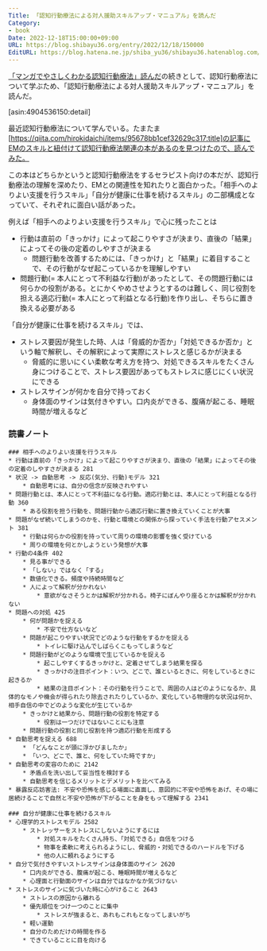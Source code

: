 ```yaml
---
Title: 「認知行動療法による対人援助スキルアップ・マニュアル」を読んだ
Category:
- book
Date: 2022-12-18T15:00:00+09:00
URL: https://blog.shibayu36.org/entry/2022/12/18/150000
EditURL: https://blog.hatena.ne.jp/shiba_yu36/shibayu36.hatenablog.com/atom/entry/4207112889946124063
---
```


[「マンガでやさしくわかる認知行動療法」読んだ](https://blog.shibayu36.org/entry/2022/12/04/144723)の続きとして、認知行動療法について学ぶため、「認知行動療法による対人援助スキルアップ・マニュアル」を読んだ。

[asin:4904536150:detail]

最近認知行動療法について学んでいる。たまたま[https://qiita.com/hirokidaichi/items/95678bb1cef32629c317:title]の記事にEMのスキルと紐付けて認知行動療法関連の本があるのを見つけたので、読んでみた。

この本はどちらかというと認知行動療法をするセラピスト向けの本だが、認知行動療法の理解を深めたり、EMとの関連性を知れたりと面白かった。「相手へのよりよい支援を行うスキル」「自分が健康に仕事を続けるスキル」の二部構成となっていて、それぞれに面白い話があった。

例えば「相手へのよりよい支援を行うスキル」で心に残ったことは

* 行動は直前の「きっかけ」によって起こりやすさが決まり、直後の「結果」によってその後の定着のしやすさが決まる
    * 問題行動を改善するためには、「きっかけ」と「結果」に着目することで、その行動がなぜ起こっているかを理解しやすい
* 問題行動(= 本人にとって不利益な行動)があったとして、その問題行動には何らかの役割がある。とにかくやめさせようとするのは難しく、同じ役割を担える適応行動(= 本人にとって利益となる行動)を作り出し、そちらに置き換える必要がある

「自分が健康に仕事を続けるスキル」では、

* ストレス要因が発生した時、人は「脅威的か否か」「対処できるか否か」という軸で解釈し、その解釈によって実際にストレスと感じるかが決まる
    * 脅威的に思いにくい柔軟な考え方を持つ、対処できるスキルをたくさん身につけることで、ストレス要因があってもストレスに感じにくい状況にできる
* ストレスサインが何かを自分で持っておく
    * 身体面のサインは気付きやすい。口内炎ができる、腹痛が起こる、睡眠時間が増えるなど

### 読書ノート
```
### 相手へのよりよい支援を行うスキル
* 行動は直前の「きっかけ」によって起こりやすさが決まり、直後の「結果」によってその後の定着のしやすさが決まる 281
* 状況 -> 自動思考 -> 反応(気分、行動)モデル 321
	* 自動思考には、自分の信念が反映されやすい
* 問題行動とは、本人にとって不利益になる行動。適応行動とは、本人にとって利益となる行動 360
	* ある役割を担う行動を、問題行動から適応行動に置き換えていくことが大事
* 問題がなぜ続いてしまうのかを、行動と環境との関係から探っていく手法を行動アセスメント 381
	* 行動は何らかの役割を持っていて周りの環境の影響を強く受けている
	* 周りの環境を何とかしようという発想が大事
* 行動の4条件 402
	* 見る事ができる
	* 「しない」ではなく「する」
	* 数値化できる。頻度や持続時間など
	* 人によって解釈が分かれない
		* 意欲がなさそうとかは解釈が分かれる。椅子にぼんやり座るとかは解釈が分かれない
* 問題への対処 425
	* 何が問題かを捉える
		* 不安で仕方ないなど
	* 問題が起こりやすい状況でどのような行動をするかを捉える
		* トイレに駆け込んでしばらくこもってしまうなど
	* 問題行動がどのような環境で生じているかを捉える
		* 起こしやすくするきっかけと、定着させてしまう結果を探る
		* きっかけの注目ポイント：いつ、どこで、誰といるときに、何をしているときに起きるか
		* 結果の注目ポイント：その行動を行うことで、周囲の人はどのようになるか、具体的なモノや機会が得られたり除去されたりしているか、変化している物理的な状況は何か、相手自信の中でどのような変化が生じているか
	* きっかけと結果から、問題行動の役割を特定する
		* 役割は一つだけではないことにも注意
	* 問題行動の役割と同じ役割を持つ適応行動を形成する
* 自動思考を捉える 688
	* 「どんなことが頭に浮かびましたか」
	* 「いつ、どこで、誰と、何をしていた時ですか」
* 自動思考の変容のために 2142
	* 矛盾点を洗い出して妥当性を検討する
	* 自動思考を信じるメリットとデメリットを比べてみる
* 暴露反応妨害法: 不安や恐怖を感じる場面に直面し、意図的に不安や恐怖をあげ、その場に居続けることで自然と不安や恐怖が下がることを身をもって理解する 2341

### 自分が健康に仕事を続けるスキル
* 心理学的ストレスモデル 2582
	* ストレッサーをストレスにしないようにするには
		* 対処スキルをたくさん持ち、「対処できる」自信をつける
		* 物事を柔軟に考えられるようにし、脅威的・対処できるのハードルを下げる
		* 他の人に頼れるようにする
* 自分で気付きやすいストレスサインは身体面のサイン 2620
	* 口内炎ができる、腹痛が起こる、睡眠時間が増えるなど
	* 心理面と行動面のサインは自分ではなかなか気づけない
* ストレスのサインに気づいた時に心がけること 2643
	* ストレスの原因から離れる
	* 優先順位をつけ一つのことに集中
		* ストレスが強まると、あれもこれもとなってしまいがち
	* 軽い運動
	* 自分のためだけの時間を作る
	* できていることに目を向ける
```
